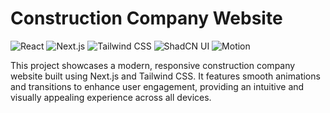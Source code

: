 # Construction Company Website

![React](https://img.shields.io/badge/React-18.2.0-blue?style=for-the-badge&logo=react)
![Next.js](https://img.shields.io/badge/Next.js-13-black?style=for-the-badge&logo=next.js)
![Tailwind CSS](https://img.shields.io/badge/Tailwind_CSS-3.2.0-blue?style=for-the-badge&logo=tailwind-css)
![ShadCN UI](https://img.shields.io/badge/ShadCN_UI-%23ffffff?style=for-the-badge)
![Motion](https://img.shields.io/badge/Framer_Motion-%23ff0080?style=for-the-badge&logo=framer)

This project showcases a modern, responsive construction company website built using Next.js and Tailwind CSS. It features smooth animations and transitions to enhance user engagement, providing an intuitive and visually appealing experience across all devices.

<!-- ## Reference

- [How To Build A Construction Website Using Next.js, Tailwind CSS, Motion](https://www.youtube.com/watch?v=VgO5WxSY_64) -->
